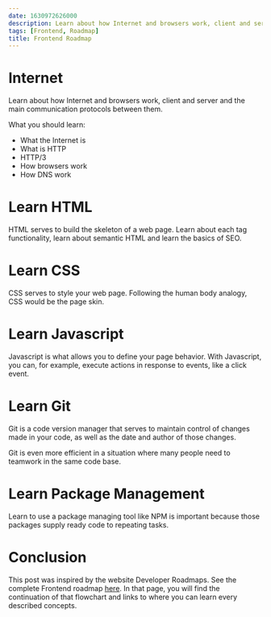 ```yaml
---
date: 1630972626000
description: Learn about how Internet and browsers work, client and server and the main communication protocols between them.
tags: [Frontend, Roadmap]
title: Frontend Roadmap
---
```


# Internet

Learn about how Internet and browsers work, client and server and the main communication protocols between them.

What you should learn:

- What the Internet is
- What is HTTP
- HTTP/3
- How browsers work
- How DNS work

# Learn HTML

HTML serves to build the skeleton of a web page. Learn about each tag functionality, learn about semantic HTML and learn the basics of SEO.

# Learn CSS

CSS serves to style your web page. Following the human body analogy, CSS would be the page skin.

# Learn Javascript

Javascript is what allows you to define your page behavior. With Javascript, you can, for example, execute actions in response to events, like a click event.

# Learn Git

Git is a code version manager that serves to maintain control of changes made in your code, as well as the date and author of those changes.

Git is even more efficient in a situation where many people need to teamwork in the same code base.

# Learn Package Management

Learn to use a package managing tool like NPM is important because those packages supply ready code to repeating tasks.

# Conclusion

This post was inspired by the website Developer Roadmaps. See the complete Frontend roadmap [here](https://roadmap.sh/frontend). In that page, you will find the continuation of that flowchart and links to where you can learn every described concepts.